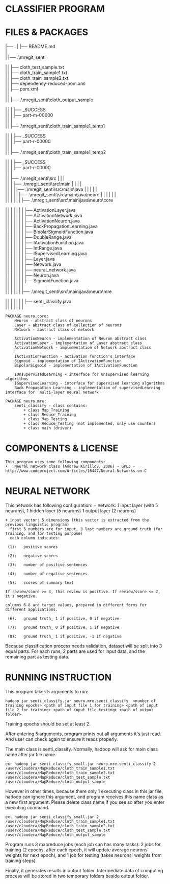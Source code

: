 # CLASSIFIER PROGRAM
##

# FILES & PACKAGES

	
|── .
|  |── README.md                     
|  
|  |── .\mregit_senti

|  |  |── cloth_test_sample.txt         
|  |  |── cloth_train_sample1.txt       
|  |  |── cloth_train_sample2.txt       
|  |  |── dependency-reduced-pom.xml    
|  |  |── pom.xml                       
|  |  
|  |  |── .\mregit_senti\cloth_output_sample

|  |  |  |── _SUCCESS                      
|  |  |  |── part-m-00000                  
|  |  |  
|  |  |── .\mregit_senti\cloth_train_sample1_temp1

|  |  |  |── _SUCCESS                      
|  |  |  |── part-r-00000                  
|  |  |  
|  |  |── .\mregit_senti\cloth_train_sample1_temp2

|  |  |  |── _SUCCESS                      
|  |  |  |── part-r-00000                  
|  |  |  
|  |  |── .\mregit_senti\src
|  |  |  
|  |  |  |── .\mregit_senti\src\main
|  |  |  |  
|  |  |  |  |── .\mregit_senti\src\main\java
|  |  |  |  |  
|  |  |  |  |  |── .\mregit_senti\src\main\java\neuro
|  |  |  |  |  |  
|  |  |  |  |  |  |── .\mregit_senti\src\main\java\neuro\core

|  |  |  |  |  |  |  |── ActivationLayer.java          
|  |  |  |  |  |  |  |── ActivationNetwork.java        
|  |  |  |  |  |  |  |── ActivationNeuron.java         
|  |  |  |  |  |  |  |── BackPropagationLearning.java  
|  |  |  |  |  |  |  |── BipolarSigmoidFunction.java   
|  |  |  |  |  |  |  |── DoubleRange.java              
|  |  |  |  |  |  |  |── IActivationFunction.java      
|  |  |  |  |  |  |  |── IntRange.java                 
|  |  |  |  |  |  |  |── ISupervisedLearning.java      
|  |  |  |  |  |  |  |── Layer.java                    
|  |  |  |  |  |  |  |── Network.java                  
|  |  |  |  |  |  |  |── neural_network.java           
|  |  |  |  |  |  |  |── Neuron.java                   
|  |  |  |  |  |  |  |── SigmoidFunction.java          
|  |  |  |  |  |  |  
|  |  |  |  |  |  |── .\mregit_senti\src\main\java\neuro\mre

|  |  |  |  |  |  |  |── senti_classify.java           
|  |  |  |  |  |  |  
	
	
    PACKAGE neuro.core:
		Neuron - abstract class of neurons
		Layer - abstract class of collection of neurons
		Network - abstract class of network
		
		ActivationNeuron - implementation of Neuron abstract class
		ActivationLayer - implementation of Layer abstract class
		ActivationNetwork - implementation of Network abstract class
		
		IActivationFunction - activation function's interface
		Sigmoid - implementation of IActivationFunction
		BipolarSigmoid - implementation of IActivationFunction
		
		IUnsupervisedLearning - interface for unsupervised learning algorithms 
		ISupervisedLearning - interface for supervised learning algorithms
		Back Propagation Learning - inplementation of supervisedLearning interface for  multi-layer neural network 
	
    PACKAGE neuro.mre:
		senti_classify - class contains:
			+ class Map_Training
			+ class Reduce_Training
			+ class Map_Testing
			+ class Reduce_Testing (not implemented, only use counter)
			+ class main (driver)
			
	
# COMPONENTS & LICENSE
    This program uses some following components:
	•	Neural network class (Andrew Kirillov, 2006) - GPL3 - http://www.codeproject.com/Articles/16447/Neural-Networks-on-C


# NEURAL NETWORK

This network has following configuration:
	+ network: 1 input layer (with 5 neurons), 1 hidden layer (5 neurons) 1 output layer (2 neurons)

	+ input vector: 5 dimensions (this vector is extracted from the previous linguistic program)
	  first 5 numbers are for input, 3 last numbers are ground truth (for training, and for testing purpose)
	  each column indicates:
	  
	 (1):	positive scores
	 
	 (2):	negative scores
	 
	 (3):	number of positive sentences
	 
	 (4):	number of negative sentences
	 
	 (5):	scores of summary text

	If review/score >= 4, this review is positive. If review/score <= 2, it's negative.

	columns 6-8 are target values, prepared in different forms for different applications.

	 (6):	ground truth_ 1 if positive, 0 if negative
	 
	 (7):	ground truth_ 0 if positive, 1 if negative
	 
	 (8): 	ground truth_ 1 if positive, -1 if negative

Because classification process needs validation, dataset will be split into 3 equal parts. For each runs, 2 parts are used for input data, and the remaining part as testing data.


# RUNNING INSTRUCTION

This program takes 5 arguments to run:

	hadoop jar senti_classify.jar neuro.mre.senti_classify  <number of training epochs> <path of input file 1 for training> <path of input file 2 for training> <path of input file testing> <path of output folder> 

Training epochs should be set at least 2.
	
After entering 5 arguments, program prints out all arguments it's just read. And user can check again to ensure it reads properly.

The main class is senti_classify. Normally, hadoop will ask for main class name after jar file name.

	ex: hadoop jar senti_classify_small.jar neuro.mre.senti_classify 2 /user/cloudera/MapReduce/cloth_train_sample1.txt /user/cloudera/MapReduce/cloth_train_sample2.txt /user/cloudera/MapReduce/cloth_test_sample.txt /user/cloudera/MapReduce/cloth_output_sample

However in other times, because there only 1 executing class in this jar file, hadoop can ignore this argument, and program receives this name class as a new first argument. Please delete class name if you see so after you enter executing command.

	ex: hadoop jar senti_classify_small.jar 2 /user/cloudera/MapReduce/cloth_train_sample1.txt /user/cloudera/MapReduce/cloth_train_sample2.txt /user/cloudera/MapReduce/cloth_test_sample.txt /user/cloudera/MapReduce/cloth_output_sample
	
Program runs 3 mapreduce jobs (each job can has many tasks): 2 jobs for training (2 epochs, after each epoch, it will update average neurons' weights for next epoch), and 1 job for testing (takes neurons' weights from training steps)
	
Finally, it generates results in output folder. Intermediate data of computing process will be stored in two temporary folders beside output folder.


